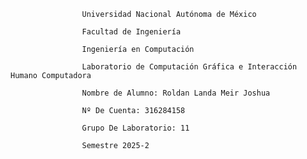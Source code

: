 

	 				Universidad Nacional Autónoma de México

					Facultad de Ingeniería

					Ingeniería en Computación

					Laboratorio de Computación Gráfica e Interacción Humano Computadora

					Nombre de Alumno: Roldan Landa Meir Joshua

					Nº De Cuenta: 316284158

					Grupo De Laboratorio: 11

					Semestre 2025-2
	
